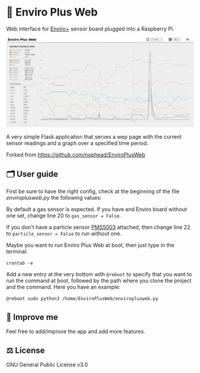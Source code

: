 # 🌿 Enviro Plus Web

Web interface for [Enviro+](https://shop.pimoroni.com/products/enviro?variant=31155658457171) sensor board plugged into a Raspberry Pi.

![Screenshot](screenshot.jpg)

A very simple Flask application that serves a wep page with the current sensor readings and a graph over a specified time period.

Forked from <https://github.com/nophead/EnviroPlusWeb>

## 🗂️ User guide

First be sure to have the right config, check at the beginning of the file *enviroplusweb.py* the following values:

By default a gas sensor is expected. If you have and Enviro board without one set, change line 20 to  `gas_sensor = False`.

If you don't have a particle sensor [PMS5003](https://shop.pimoroni.com/products/pms5003-particulate-matter-sensor-with-cable?variant=29075640352851) attached, then change line 22 to `particle_sensor = False` to run without one.


Maybe you want to run Enviro Plus Web at boot, then just type in the terminal:
```
crontab -e
```
Add a new entry at the very bottom with `@reboot` to specify that you want to run the command at boot, followed by the path where you clone the project and the command. Here you have an example:
```
@reboot sudo python3 /home/EnviroPlusWeb/enviroplusweb.py
```

## 🚀 Improve me

Feel free to add/improve the app and add more features.

## ⚖️ License

GNU General Public License v3.0
